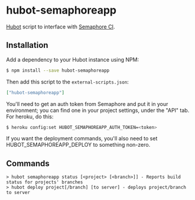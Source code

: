 # hubot-semaphoreapp

[Hubot](http://hubot.github.com/) script to interface with [Semaphore CI](https://www.semaphoreapp.com/).

## Installation

Add a dependency to your Hubot instance using NPM:

```bash
$ npm install --save hubot-semaphoreapp
```

Then add this script to the `external-scripts.json`:

```json
["hubot-semaphoreapp"]
```

You'll need to get an auth token from Semaphore and put it in your environment; you can find one in your project settings, under the "API" tab.
For heroku, do this:

```bash
$ heroku config:set HUBOT_SEMAPHOREAPP_AUTH_TOKEN=<token>
```

If you want the deployment commands, you'll also need to set HUBOT_SEMAPHOREAPP_DEPLOY to something non-zero.

## Commands

```
> hubot semaphoreapp status [<project> [<branch>]] - Reports build status for projects' branches
> hubot deploy project[/branch] [to server] - deploys project/branch to server
```
